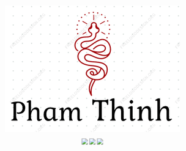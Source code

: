 <p align="center">
  <img src="https://github.com/Thinh127/Thinh127/blob/main/assets/PhamThinhHeader.png" />
</p>

<p align="center">
  <img align="" height='120px' src="https://github.com/Thinh127/Thinh127/blob/main/assets/Geometric%20White.gif" />
  <img align="" height='120px' src="https://raw.githubusercontent.com/rodrigograca31/rodrigograca31/master/matrix.svg" />
  <img align="" height='120px' src="https://github.com/Thinh127/Thinh127/blob/main/assets/Geometric%20White.gif" />
</p>
